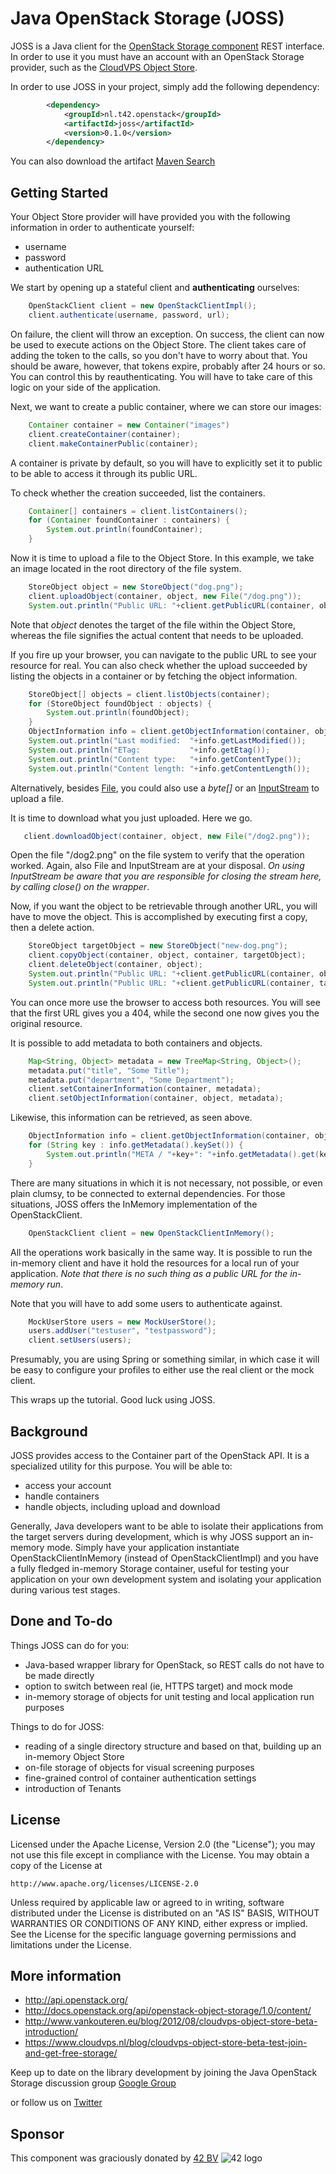 Java OpenStack Storage (JOSS)
=============================
JOSS is a Java client for the [OpenStack Storage component](http://docs.openstack.org/essex/openstack-object-storage/admin/content/ch_introduction-to-openstack-object-storage.html) REST interface. In order to use it you must have an account with an OpenStack Storage provider, such as the [CloudVPS Object Store](https://www.cloudvps.nl/blog/cloudvps-object-store-beta-test-join-and-get-free-storage/).

In order to use JOSS in your project, simply add the following dependency:

```xml
        <dependency>
            <groupId>nl.t42.openstack</groupId>
            <artifactId>joss</artifactId>
            <version>0.1.0</version>
        </dependency>
```

You can also download the artifact [Maven Search](http://search.maven.org)

Getting Started
---------------
Your Object Store provider will have provided you with the following information in order to authenticate yourself:
* username
* password
* authentication URL

We start by opening up a stateful client and **authenticating** ourselves:

```java
    OpenStackClient client = new OpenStackClientImpl();
    client.authenticate(username, password, url);
```

On failure, the client will throw an exception. On success, the client can now be used to execute actions on the Object Store. The client takes care of adding the token to the calls, so you don't have to worry about that. You should be aware, however, that tokens expire, probably after 24 hours or so. You can control this by reauthenticating. You will have to take care of this logic on your side of the application.

Next, we want to create a public container, where we can store our images:

```java
    Container container = new Container("images")
    client.createContainer(container);
    client.makeContainerPublic(container);
```

A container is private by default, so you will have to explicitly set it to public to be able to access it through its public URL.

To check whether the creation succeeded, list the containers.

```java
    Container[] containers = client.listContainers();
    for (Container foundContainer : containers) {
        System.out.println(foundContainer);
    }
```

Now it is time to upload a file to the Object Store. In this example, we take an image located in the root directory of the file system.

```java
    StoreObject object = new StoreObject("dog.png");
    client.uploadObject(container, object, new File("/dog.png"));
    System.out.println("Public URL: "+client.getPublicURL(container, object));
```

Note that *object* denotes the target of the file within the Object Store, whereas the file signifies the actual content that needs to be uploaded.

If you fire up your browser, you can navigate to the public URL to see your resource for real. You can also check whether the upload succeeded by listing the objects in a container or by fetching the object information.

```java
    StoreObject[] objects = client.listObjects(container);
    for (StoreObject foundObject : objects) {
        System.out.println(foundObject);
    }
    ObjectInformation info = client.getObjectInformation(container, object);
    System.out.println("Last modified:  "+info.getLastModified());
    System.out.println("ETag:           "+info.getEtag());
    System.out.println("Content type:   "+info.getContentType());
    System.out.println("Content length: "+info.getContentLength());
```

Alternatively, besides [File](http://docs.oracle.com/javase/6/docs/api/java/io/File.html), you could also use a *byte[]* or an [InputStream](http://docs.oracle.com/javase/6/docs/api/java/io/InputStream.html) to upload a file.

It is time to download what you just uploaded. Here we go.

```java
   client.downloadObject(container, object, new File("/dog2.png"));
```

Open the file "/dog2.png" on the file system to verify that the operation worked. Again, also File and InputStream are at your disposal. *On using InputStream be aware that you are responsible for closing the stream here, by calling close() on the wrapper*.

Now, if you want the object to be retrievable through another URL, you will have to move the object. This is accomplished by executing first a copy, then a delete action.

```java
    StoreObject targetObject = new StoreObject("new-dog.png");
    client.copyObject(container, object, container, targetObject);
    client.deleteObject(container, object);
    System.out.println("Public URL: "+client.getPublicURL(container, object)); // no longer retrievable
    System.out.println("Public URL: "+client.getPublicURL(container, targetObject)); // the new URL
```

You can once more use the browser to access both resources. You will see that the first URL gives you a 404, while the second one now gives you the original resource.

It is possible to add metadata to both containers and objects.

```java
    Map<String, Object> metadata = new TreeMap<String, Object>();
    metadata.put("title", "Some Title");
    metadata.put("department", "Some Department");
    client.setContainerInformation(container, metadata);
    client.setObjectInformation(container, object, metadata);
```

Likewise, this information can be retrieved, as seen above.

```java
    ObjectInformation info = client.getObjectInformation(container, object);
    for (String key : info.getMetadata().keySet()) {
        System.out.println("META / "+key+": "+info.getMetadata().get(key));
    }
```

There are many situations in which it is not necessary, not possible, or even plain clumsy, to be connected to external dependencies. For those situations, JOSS offers the InMemory implementation of the OpenStackClient.

```java
    OpenStackClient client = new OpenStackClientInMemory();
```

All the operations work basically in the same way. It is possible to run the in-memory client and have it hold the resources for a local run of your application. *Note that there is no such thing as a public URL for the in-memory run*.

Note that you will have to add some users to authenticate against.

```java
    MockUserStore users = new MockUserStore();
    users.addUser("testuser", "testpassword");
    client.setUsers(users);
```

Presumably, you are using Spring or something similar, in which case it will be easy to configure your profiles to either use the real client or the mock client.

This wraps up the tutorial. Good luck using JOSS.

Background
----------
JOSS provides access to the Container part of the OpenStack API. It is a specialized utility for this purpose. You will be able to:
* access your account
* handle containers
* handle objects, including upload and download

Generally, Java developers want to be able to isolate their applications from the target servers during development, which is why JOSS support an in-memory mode. Simply have your application instantiate OpenStackClientInMemory (instead of OpenStackClientImpl) and you have a fully fledged in-memory Storage container, useful for testing your application on your own development system and isolating your application during various test stages.

Done and To-do
--------------
Things JOSS can do for you:
* Java-based wrapper library for OpenStack, so REST calls do not have to be made directly
* option to switch between real (ie, HTTPS target) and mock mode
* in-memory storage of objects for unit testing and local application run purposes

Things to do for JOSS:
* reading of a single directory structure and based on that, building up an in-memory Object Store
* on-file storage of objects for visual screening purposes
* fine-grained control of container authentication settings
* introduction of Tenants

License
-------
   Licensed under the Apache License, Version 2.0 (the "License");
   you may not use this file except in compliance with the License.
   You may obtain a copy of the License at

	http://www.apache.org/licenses/LICENSE-2.0

   Unless required by applicable law or agreed to in writing, software
   distributed under the License is distributed on an "AS IS" BASIS,
   WITHOUT WARRANTIES OR CONDITIONS OF ANY KIND, either express or implied.
   See the License for the specific language governing permissions and
   limitations under the License.

More information
----------------
* http://api.openstack.org/
* http://docs.openstack.org/api/openstack-object-storage/1.0/content/
* http://www.vankouteren.eu/blog/2012/08/cloudvps-object-store-beta-introduction/
* https://www.cloudvps.nl/blog/cloudvps-object-store-beta-test-join-and-get-free-storage/

Keep up to date on the library development by joining the Java OpenStack Storage discussion group [Google Group](https://groups.google.com/forum/?fromgroups#!forum/java-openstack-storage---joss)

or follow us on [Twitter](http://twitter.com/robert_bor)

Sponsor
-------
This component was graciously donated by [42 BV](http://www.42.nl) ![42 logo](http://www.42.nl/images/42-54x59.png "42")